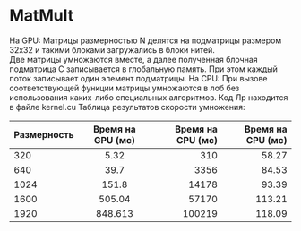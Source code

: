 # MatMult
На GPU:
Матрицы размерностью N делятся на подматрицы размером 32х32 и такими блоками загружались в блоки нитей.  
Две матрицы умножаются вместе, а далее полученная блочная подматрица С записывается в глобальную память. При этом каждый поток записывает один элемент подматрицы.
На CPU:
При вызове соответствующей функции матрицы умножаются в лоб без использования каких-либо специальных алгоритмов.
Код Лр находится в файле kernel.cu
Таблица результатов скорости умножения:


| Размерность       | Время на GPU  (мс)                | Время на  CPU (мс) | Время на  CPU (мс) |
| ------------------|:---------------------------------:| ------------------:|-------------------:|
| 320               | 5.32                              | 310                |58.27               |
| 640               | 39.7                              | 3356               |84.53               |
| 1024              | 151.8                             | 14178              |93.39               |
| 1600              | 505.04                            | 57170              |113.21              |
| 1920              | 848.613                           | 100219             |118.09              |
